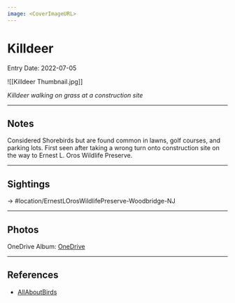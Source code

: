 ```yaml
---
image: <CoverImageURL>
---
```


# Killdeer
Entry Date: 2022-07-05

![[Killdeer Thumbnail.jpg]]

*Killdeer walking on grass at a construction site*

---------------------------------------------------------------
## Notes
Considered Shorebirds but are found common in lawns, golf courses, and parking lots. First seen after taking a wrong turn onto construction site on the way to Ernest L. Oros Wildlife Preserve.

---------------------------------------------------------------
## Sightings

-> #location/ErnestLOrosWildlifePreserve-Woodbridge-NJ


---------------------------------------------------------------
## Photos
OneDrive Album: [OneDrive](https://1drv.ms/u/s!AvaIuMdCo_w-5E8-TsSPJIFCLGfV?e=eTPXXl)

---------------------------------------------------------------
## References
- [AllAboutBirds](https://www.allaboutbirds.org/guide/Killdeer/overview)